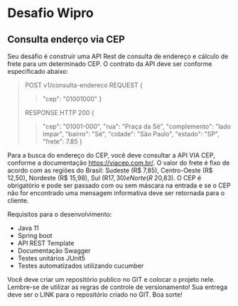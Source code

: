 # Desafio Wipro

## Consulta enderço via CEP

Seu desáfio é construir uma API Rest de consulta de endereço e cálculo de frete para um determinado CEP. O contrato da API deve ser conforme especificado abaixo:

> POST v1/consulta-endereco
> REQUEST
> {
>> "cep": "01001000"
> }
> 
> RESPONSE HTTP 200
> {
>> "cep": "01001-000",
>> "rua": "Praça da Sé",
>> "complemento": "lado ímpar",
>> "bairro": "Sé",
>> "cidade": "São Paulo",
>> "estado": "SP",
>> "frete": 7.85
> }

Para a busca do endereço do CEP, você deve consultar a API VIA CEP, conforme a documentação https://viacep.com.br/. O valor do frete é fixo de acordo com as regiões do Brasil: Sudeste (R$ 7,85), Centro-Oeste (R$ 12,50), Nordeste (R$ 15,98), Sul (R$17,30) e Norte (R$ 20,83). O CEP é obrigatório e pode ser passado com ou sem máscara na entrada e se o CEP não for encontrado uma mensagem informativa deve ser retornada para o cliente.

Requisitos para o desenvolvimento:
- Java 11
- Spring boot
- API REST Template
- Documentação Swagger
- Testes unitários JUnit5
- Testes automatizados utilizando cucumber

Você deve criar um repositório publico no GIT e colocar o projeto nele. Lembre-se de utilizar as regras de controle de versionamento! Sua entrega deve ser o LINK para o repositório criado no GIT. Boa sorte!